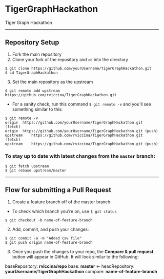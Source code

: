 # TigerGraphHackathon
Tiger Graph Hackathon

---
## Repository Setup
1. Fork the main repository
2. Clone your fork of the repository and `cd` into the directory

```
$ git clone https://github.com/yourUsername/TigerGraphHackathon.git
$ cd TigerGraphHackathon
```
3. Set the main repository as the upstream
```
$ git remote add upstream https://github.com/rviccina/TigerGraphHackathon.git
```
- For a sanity check, run this command `$ git remote -v` and you'll see something similar to this:
```
$ git remote -v
origin	https://github.com/yourUsername/TigerGraphHackathon.git (fetch)
origin	https://github.com/yourUsername/TigerGraphHackathon.git (push)
upstream	https://github.com/rviccina/TigerGraphHackathon.git (fetch)
upstream	https://github.com/rviccina/TigerGraphHackathon.git (push)
```

### To stay up to date with latest changes from the `master` branch:
```
$ git fetch upstream
$ git rebase upstream/master
```

---
## Flow for submitting a Pull Request
1. Create a feature branch off of the master branch

- To check which branch you're on, use `$ git status`
```
$ git checkout -b name-of-feature-branch
```
2. Add, commit, and push your changes:
```
$ git commit -a -m "Added csv file"
$ git push origin name-of-feature-branch
```
3. Once you push the changes to your repo, the **Compare & pull request** button will appear in GitHub. It will look similar to the following:

baseRepository: **rviccina/repo** base: **master** <- headRepository: **yourUsername/TigerGraphHackathon** compare: **name-of-feature-branch**

